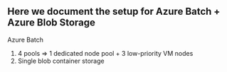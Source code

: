 ## Here we document the setup for Azure Batch + Azure Blob Storage


Azure Batch

1. 4 pools => 1 dedicated node pool + 3 low-priority VM nodes
2. Single blob container storage

